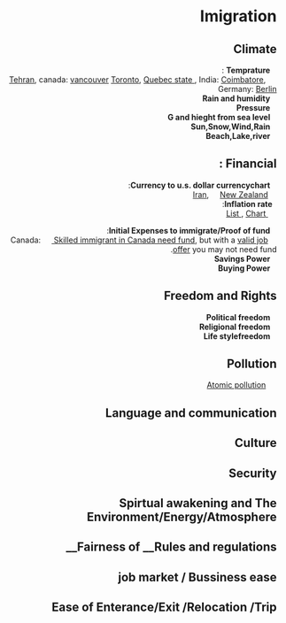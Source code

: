<html dir="rtl">
<h1>Imigration </h1>
 <h2>	Climate	    </h2>
	
 &nbsp;&nbsp; __Temprature__ :  
	&nbsp;&nbsp;&nbsp;&nbsp;
		<a href="https://www.google.com/search?num=100&ei=xMJiW9OpM4Lt6ASs-o2wAw&q=+temperature+graph+tehran&oq=+temperature+graph+tehran"> Tehran</a>,
		canada: 
		<a href="https://www.holiday-weather.com/vancouver/averages/">vancouver</a>
		<a href="https://www.google.com/search?num=100&ei=fsNiW63pO8rX6ASMzqLYAw&q=temperature+graph+toronto&oq=temperature+graph+toronto">Toronto</a>,
		<a href="https://en.climate-data.org/region/62/#example0"> Quebec state </a>,
		India:
		<a href="https://en.climate-data.org/location/2788/">Coimbatore</a>,
		Germany:
		<a href="https://www.holiday-weather.com/berlin/averages/">Berlin</a>
  <br>
 &nbsp;&nbsp; __Rain and humidity__  <br>
 &nbsp;&nbsp; __Pressure__  <br>
 &nbsp;&nbsp; __G and hieght from sea level__ <br>
 &nbsp;&nbsp; __Sun,Snow,Wind,Rain__ <br>
 &nbsp;&nbsp; __Beach,Lake,river__ <br>
 
 <h2>Financial :</h2>
 
 &nbsp;&nbsp; __Currency to u.s. dollar currencychart__:<br>
 &nbsp;&nbsp;&nbsp;&nbsp;<a href='https://www.xe.com/currencycharts/?from=IRR&to=USD&view=10Y'>Iran</a>,
 &nbsp;&nbsp;&nbsp;&nbsp;<a href="https://www.xe.com/currencycharts/?from=NZD&to=USD&view=1D">New Zealand</a>
<br>
&nbsp;&nbsp;__Inflation rate__:<br>
&nbsp;&nbsp;&nbsp;&nbsp;<a href="https://www.google.com/search?q=countries+inflation+rate&ie=utf-8&oe=utf-8&client=firefox-b-ab">
List	</a>   , <a href="https://tradingeconomics.com/country-list/inflation-rate">Chart</a> <br>

&nbsp;&nbsp; __Initial Expenses to immigrate/Proof of fund__:<br>
&nbsp;&nbsp;&nbsp;&nbsp;Canada:
&nbsp;&nbsp;&nbsp;&nbsp;<a href="https://www.canada.ca/en/immigration-refugees-citizenship/services/immigrate-canada/express-entry/documents/proof-funds.html"> Skilled immigrant in Canada need fund</a>, but with a <a href="http://www.cic.gc.ca/english/helpcentre/answer.asp?qnum=695&top=29&_ga=2.119675712.957029425.1533227914-289267728.1533227914"> valid job offer</a>
you may not need fund.
<br> 
&nbsp;&nbsp; __Savings Power__ <br>
&nbsp;&nbsp; __Buying Power__ <br>

	
 <h2>Freedom and Rights</h2>
 
 &nbsp;&nbsp; __Political freedom__
 <br>
 &nbsp;&nbsp; __Religional freedom__
 <br>
&nbsp;&nbsp; __Life stylefreedom__
<br>

<h2> Pollution </h2>

  &nbsp;&nbsp;&nbsp;&nbsp;  <a href="https://www.mpg.de/11583624/original-1508156177.jpg?t=eyJ3aWR0aCI6MTQwMCwib2JqX2lkIjoxMTU4MzYyNH0=--89a145434832f20e7ee237570e87985767547d5d"> Atomic pollution</a>
<h2> Language and communication </h2>
  <h2> Culture </h2>
  <h2> Security </h2>
  <h2> Spirtual awakening and The Environment/Energy/Atmosphere </h2>
  <h2> Fairness of __Rules and regulations__ </h2>
  <h2> job market / Bussiness ease </h2>
  <h2> Ease of Enterance/Exit /Relocation /Trip </h2>
</html>
